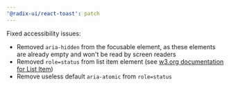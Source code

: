 ```yaml
---
'@radix-ui/react-toast': patch
---
```


Fixed accessibility issues:

- Removed `aria-hidden` from the focusable element, as these elements are already empty and won't be read by screen readers
- Removed `role=status` from list item element (see [w3.org documentation for List Item](https://www.w3.org/TR/html-aria/#docconformance))
- Remove useless default `aria-atomic` from `role=status`
